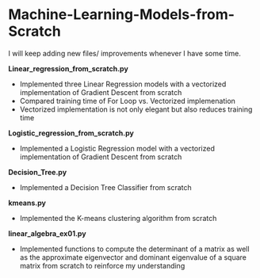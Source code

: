 # Machine-Learning-Models-from-Scratch
I will keep adding new files/ improvements whenever I have some time.


**Linear_regression_from_scratch.py**
- Implemented three Linear Regression models with a vectorized implementation of Gradient Descent from scratch
- Compared training time of For Loop vs. Vectorized implemenation
- Vectorized implementation is not only elegant but also reduces training time

**Logistic_regression_from_scratch.py**
- Implemented a Logistic Regression model with a vectorized implementation of Gradient Descent from scratch

**Decision_Tree.py**
- Implemented a Decision Tree Classifier from scratch

**kmeans.py**
- Implemented the K-means clustering algorithm from scratch

**linear_algebra_ex01.py**
- Implemented functions to compute the determinant of a matrix as well as the approximate eigenvector and dominant eigenvalue of a square matrix from scratch to reinforce my understanding
